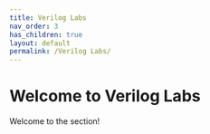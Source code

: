 ```yaml
---
title: Verilog Labs
nav_order: 3
has_children: true
layout: default
permalink: /Verilog Labs/
---
```


# Welcome to Verilog Labs

Welcome to the section!

